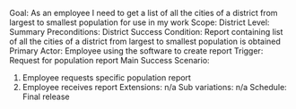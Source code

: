 Goal: As an employee I need to get a list of all the cities of a district from largest to smallest population for use in my work
Scope: District
Level: Summary
Preconditions: District
Success Condition: Report containing list of all the cities of a district from largest to smallest population is obtained
Primary Actor: Employee using the software to create report
Trigger: Request for population report
Main Success Scenario:
1. Employee requests specific population report
2. Employee receives report
Extensions: n/a
Sub variations: n/a
Schedule: Final release
